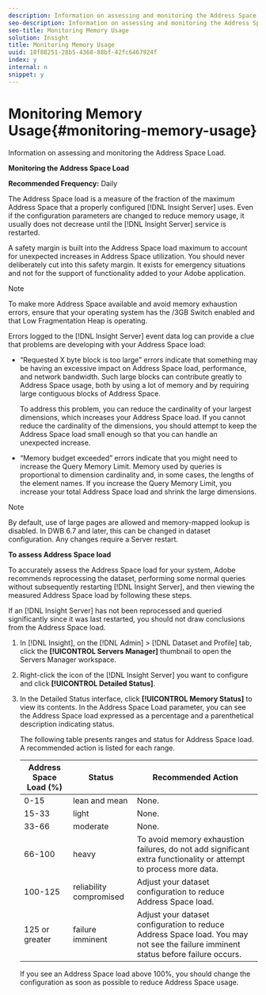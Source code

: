 ```yaml
---
description: Information on assessing and monitoring the Address Space Load.
seo-description: Information on assessing and monitoring the Address Space Load.
seo-title: Monitoring Memory Usage
solution: Insight
title: Monitoring Memory Usage
uuid: 18f88251-28b5-4368-88bf-42fc6467924f
index: y
internal: n
snippet: y
---
```


# Monitoring Memory Usage{#monitoring-memory-usage}

Information on assessing and monitoring the Address Space Load.

 **Monitoring the Address Space Load**

**Recommended Frequency:** Daily

The Address Space load is a measure of the fraction of the maximum Address Space that a properly configured [!DNL Insight Server] uses. Even if the configuration parameters are changed to reduce memory usage, it usually does not decrease until the [!DNL Insight Server] service is restarted.

A safety margin is built into the Address Space load maximum to account for unexpected increases in Address Space utilization. You should never deliberately cut into this safety margin. It exists for emergency situations and not for the support of functionality added to your Adobe application.

>[!NOTE]
>
>To make more Address Space available and avoid memory exhaustion errors, ensure that your operating system has the /3GB Switch enabled and that Low Fragmentation Heap is operating.

Errors logged to the [!DNL Insight Server] event data log can provide a clue that problems are developing with your Address Space load:

* “Requested X byte block is too large” errors indicate that something may be having an excessive impact on Address Space load, performance, and network bandwidth. Such large blocks can contribute greatly to Address Space usage, both by using a lot of memory and by requiring large contiguous blocks of Address Space.

  To address this problem, you can reduce the cardinality of your largest dimensions, which increases your Address Space load. If you cannot reduce the cardinality of the dimensions, you should attempt to keep the Address Space load small enough so that you can handle an unexpected increase. 
* “Memory budget exceeded” errors indicate that you might need to increase the Query Memory Limit. Memory used by queries is proportional to dimension cardinality and, in some cases, the lengths of the element names. If you increase the Query Memory Limit, you increase your total Address Space load and shrink the large dimensions.

>[!NOTE]
>
>By default, use of large pages are allowed and memory-mapped lookup is disabled. In DWB 6.7 and later, this can be changed in dataset configuration. Any changes require a Server restart.

**To assess Address Space load**

To accurately assess the Address Space load for your system, Adobe recommends reprocessing the dataset, performing some normal queries without subsequently restarting [!DNL Insight Server], and then viewing the measured Address Space load by following these steps.

If an [!DNL Insight Server] has not been reprocessed and queried significantly since it was last restarted, you should not draw conclusions from the Address Space load. 

1. In [!DNL Insight], on the [!DNL Admin] > [!DNL Dataset and Profile] tab, click the **[!UICONTROL Servers Manager]** thumbnail to open the Servers Manager workspace.
1. Right-click the icon of the [!DNL Insight Server] you want to configure and click **[!UICONTROL Detailed Status]**.
1. In the Detailed Status interface, click **[!UICONTROL Memory Status]** to view its contents. In the Address Space Load parameter, you can see the Address Space load expressed as a percentage and a parenthetical description indicating status.

   The following table presents ranges and status for Address Space load. A recommended action is listed for each range.

   |  Address Space Load (%)  | Status  | Recommended Action  |
   |---|---|---|
   |  0-15  | lean and mean  | None.  |
   |  15-33  | light  | None.  |
   |  33-66  | moderate  | None.  |
   |  66-100  | heavy  | To avoid memory exhaustion failures, do not add significant extra functionality or attempt to process more data.  |
   |  100-125  | reliability compromised  | Adjust your dataset configuration to reduce Address Space load.  |
   |  125 or greater  | failure imminent  | Adjust your dataset configuration to reduce Address Space load. You may not see the failure imminent status before failure occurs.  |

   If you see an Address Space load above 100%, you should change the configuration as soon as possible to reduce Address Space usage. 

